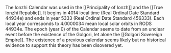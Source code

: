 The Ionzhi Calendar was used in the [[Principality of Ionzh]] and the [[True Ionzhi Republic]]. It begins in 4014 local time (Real Ordinal Date Standard 44934e) and ends in year 5333 (Real Ordinal Date Standard 456333). Each local year corresponds to 4.0000034 mean local solar orbits in RODS 44934e. The epoch (year 0) of the Calendar seems to date from an unclear event before the existence of the Golgori, let alone the [[Golgori Sovereign Empire]]. The existence of a previous calendar seems likely but no historical evidence
 to support this theory has been disovered yet.
